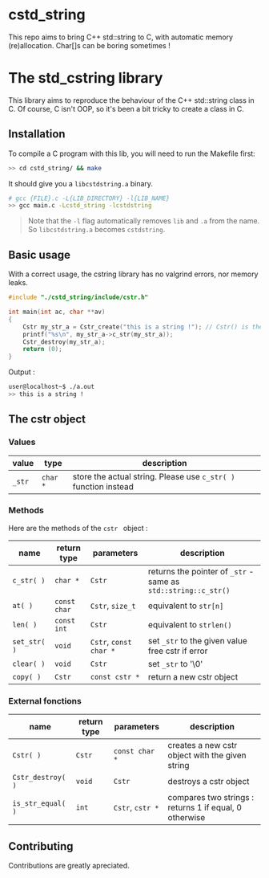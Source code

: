 # cstd_string
This repo aims to bring C++ std::string to C, with automatic memory (re)allocation. Char[]s can be boring sometimes !
# The std_cstring library

This library aims to reproduce the behaviour of the C++ std::string class in C. Of course, C isn't OOP, so it's been a bit tricky to create a class in C.

## Installation

To compile a C program with this lib, you will need to run the Makefile first:
```bash
>> cd cstd_string/ && make
```
It should give you a `libcstdstring.a` binary.
```bash
# gcc {FILE}.c -L{LIB_DIRECTORY} -l{LIB_NAME}
>> gcc main.c -Lcstd_string -lcstdstring
```

> Note that the `-l` flag automatically removes `lib` and `.a` from the name. So `libcstdstring.a` becomes `cstdstring`.

## Basic usage

With a correct usage, the cstring library has no valgrind errors, nor memory leaks.

```c
#include "./cstd_string/include/cstr.h"

int main(int ac, char **av)
{
    Cstr my_str_a = Cstr_create("this is a string !"); // Cstr() is the constructor
    printf("%s\n", my_str_a->c_str(my_str_a));
    Cstr_destroy(my_str_a);
    return (0);
}
```

Output :
```bash
user@localhost~$ ./a.out
>> this is a string !
```

## The cstr object

### Values

| value | type | description |
|----|----|----|
| `_str` | `char *` | store the actual string. Please use `c_str( )` function instead |

### Methods
Here are the methods of the `cstr ` object :

|name | return type | parameters | description |
|----|----|----|----|
| `c_str( )` | `char *` | `Cstr` | returns the pointer of `_str` - same as `std::string::c_str()` |
| `at( )` | `const char` | `Cstr`, `size_t` | equivalent to `str[n]` |
| `len( )` | `const int` | `Cstr` | equivalent to `strlen()` |
| `set_str( )` | `void` | `Cstr`, `const char *` | set `_str` to the given value free cstr if error |
| `clear( )` | `void` | `Cstr` | set `_str` to '\0' |
| `copy( )` | `Cstr` | `const cstr *` | return a new cstr object |

### External fonctions

| name | return type | parameters | description |
|------|-------------|------------|-------------|
| `Cstr( )` | `Cstr` | `const char *` | creates a new cstr object with the given string |
| `Cstr_destroy( )` | `void` | `Cstr` | destroys a cstr object |
| `is_str_equal( )` | `int` | `Cstr`, `cstr *` | compares two strings : returns 1 if equal, 0 otherwise |

## Contributing
Contributions are greatly apreciated.
